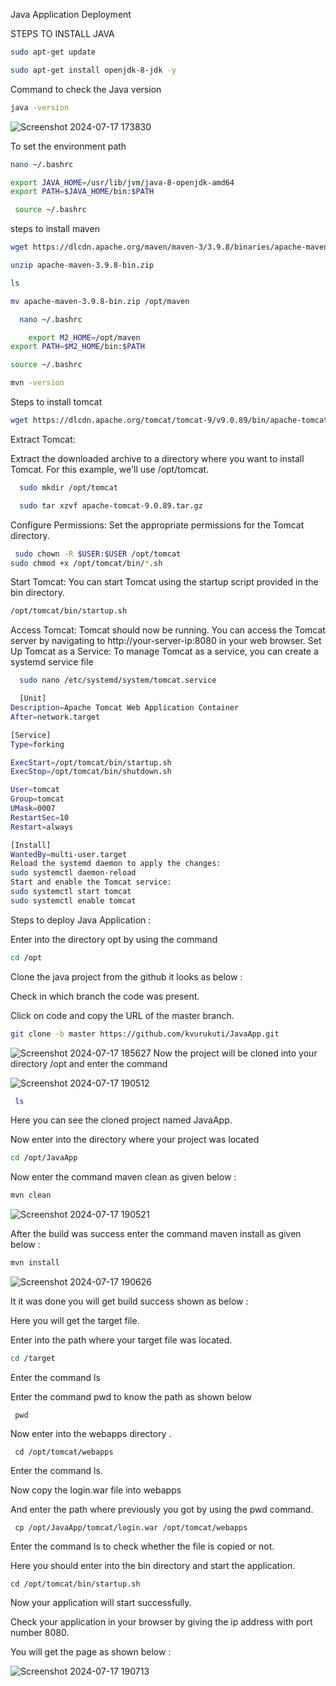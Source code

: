 Java Application Deployment 

STEPS TO INSTALL JAVA
   ```bash
  sudo apt-get update
``` 
   ```bash
   sudo apt-get install openjdk-8-jdk -y

``` 
Command to check the Java version
   ```bash
  java -version
``` 
![Screenshot 2024-07-17 173830](https://github.com/user-attachments/assets/8fd010a8-f7a6-4157-88d0-3d80793df1c6)

To set the environment path 
   ```bash
   nano ~/.bashrc
``` 
   ```bash
   export JAVA_HOME=/usr/lib/jvm/java-8-openjdk-amd64
export PATH=$JAVA_HOME/bin:$PATH
  
``` 
   ```bash
    source ~/.bashrc
``` 
steps to install maven 
   ```bash
  wget https://dlcdn.apache.org/maven/maven-3/3.9.8/binaries/apache-maven-3.9.8-bin.zip
``` 
   ```bash
  unzip apache-maven-3.9.8-bin.zip
``` 
```bash
ls
``` 
```bash
mv apache-maven-3.9.8-bin.zip /opt/maven 
``` 
```bash
  nano ~/.bashrc  
``` 
```bash
    export M2_HOME=/opt/maven
export PATH=$M2_HOME/bin:$PATH
``` 


```bash
source ~/.bashrc
``` 
```bash
mvn -version
``` 
Steps to install tomcat 
```bash
wget https://dlcdn.apache.org/tomcat/tomcat-9/v9.0.89/bin/apache-tomcat-9.0.89.tar.gz 
``` 
Extract Tomcat:

Extract the downloaded archive to a directory where you want to install Tomcat. For this example, we'll use /opt/tomcat.
```bash
  sudo mkdir /opt/tomcat  
``` 
```bash
  sudo tar xzvf apache-tomcat-9.0.89.tar.gz   
``` 
Configure Permissions:
Set the appropriate permissions for the Tomcat directory.
```bash
 sudo chown -R $USER:$USER /opt/tomcat
sudo chmod +x /opt/tomcat/bin/*.sh    
``` 
Start Tomcat:
You can start Tomcat using the startup script provided in the bin directory.
```bash
/opt/tomcat/bin/startup.sh
``` 
Access Tomcat:
Tomcat should now be running. You can access the Tomcat server by navigating to
 http://your-server-ip:8080 in your web browser.
Set Up Tomcat as a Service:
To manage Tomcat as a service, you can create a systemd service file
```bash
  sudo nano /etc/systemd/system/tomcat.service  
``` 
```bash
  [Unit]
Description=Apache Tomcat Web Application Container
After=network.target

[Service]
Type=forking

ExecStart=/opt/tomcat/bin/startup.sh
ExecStop=/opt/tomcat/bin/shutdown.sh

User=tomcat
Group=tomcat
UMask=0007
RestartSec=10
Restart=always

[Install]
WantedBy=multi-user.target
Reload the systemd daemon to apply the changes:
sudo systemctl daemon-reload
Start and enable the Tomcat service:
sudo systemctl start tomcat
sudo systemctl enable tomcat
``` 



Steps to deploy Java Application : 

  Enter into the directory opt by using the command 
 
```bash
cd /opt
```
  Clone the java project from the github it looks as  below : 

 

Check in which branch the code was present.

Click on code and copy the URL of the master branch.

 ```bash
git clone -b master https://github.com/kvurukuti/JavaApp.git
```                      
 ![Screenshot 2024-07-17 185627](https://github.com/user-attachments/assets/50004c65-33b3-4bfa-901e-e36f410fda7a)
Now the project will be cloned into your directory /opt and enter the command 

![Screenshot 2024-07-17 190512](https://github.com/user-attachments/assets/4199f7ed-8c95-48e5-bdac-3fb670a9c8fa)


  ```bash
   ls
```

                    
Here you can see the cloned project named JavaApp.

Now enter into the directory where your project was located

```bash
cd /opt/JavaApp
```

                             
 Now enter the command  maven clean as given below :  

```bash
mvn clean
```
![Screenshot 2024-07-17 190521](https://github.com/user-attachments/assets/8165a43b-2b56-4279-b38d-d22794b087dc)



After the build was success enter the command maven install as given below : 


   ```bash
  mvn install
```
![Screenshot 2024-07-17 190626](https://github.com/user-attachments/assets/441d6b24-1663-40b0-868c-158127a89499)




  It it was done you will get build success shown as below : 

 

Here you will get the target file.

Enter into the path where your target file was located.


     
```bash
cd /target
```
 
Enter the command   ls      
     
 Enter the command pwd to know the path as shown below        

     pwd 



Now enter into the webapps directory .


  

  
     cd /opt/tomcat/webapps

Enter the command ls.

Now  copy the login.war file into webapps

And enter the path where previously you got by using the pwd command.     

     
     cp /opt/JavaApp/tomcat/login.war /opt/tomcat/webapps         
  Enter the command ls to check whether the file is copied or not.
       
  Here you should enter into the bin directory and start the application.

    cd /opt/tomcat/bin/startup.sh
   

 Now your application will start successfully.

Check your application in your browser by giving the ip address with port number 8080.
                                    
You will get the page as shown below : 
                 

                 

![Screenshot 2024-07-17 190713](https://github.com/user-attachments/assets/835b46b6-4415-4953-8951-001e934700ed)











                                                                                 



                                                                                    


